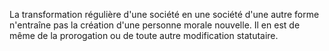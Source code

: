   
 La transformation régulière d'une société en une société d'une autre forme n'entraîne pas la création d'une personne morale nouvelle. Il en est de même de la prorogation ou de toute autre modification statutaire.  

  
